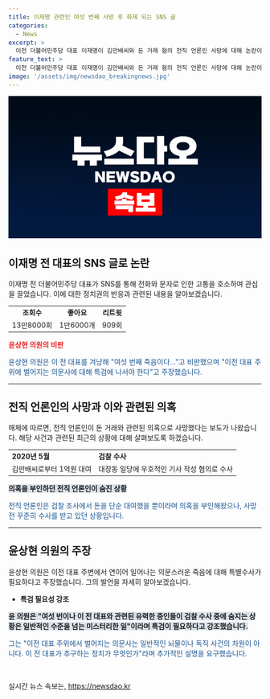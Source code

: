 ```yaml
---
title: 이재명 관련인 여섯 번째 사망 후 화제 되는 SNS 글
categories:
  - News
excerpt: >
  이전 더불어민주당 대표 이재명이 김만배씨와 돈 거래 혐의 전직 언론인 사망에 대해 논란이 되고 있는 가운데, 이재명이 SNS를 통해 전화와 문자로 인한 고통을 호소했다. 트윗은 폭발적인 반응을 얻으며 주목받고 있으며, 관련된 의문사에 대해 국민의힘 의원 윤상현은 특검을 요구하고 있다. 해당 게시물은 13만8000회 이상 조회되는 등 관심을 끌고 있으며, 이와 관련된 의문사로 인해 검찰 조사를 받고 있던 사람이 사망한 것으로 전해졌다.
feature_text: >
  이전 더불어민주당 대표 이재명이 김만배씨와 돈 거래 혐의 전직 언론인 사망에 대해 논란이 되고 있는 가운데, 이재명이 SNS를 통해 전화와 문자로 인한 고통을 호소했다. 트윗은 폭발적인 반응을 얻으며 주목받고 있으며, 관련된 의문사에 대해 국민의힘 의원 윤상현은 특검을 요구하고 있다. 해당 게시물은 13만8000회 이상 조회되는 등 관심을 끌고 있으며, 이와 관련된 의문사로 인해 검찰 조사를 받고 있던 사람이 사망한 것으로 전해졌다.
image: '/assets/img/newsdao_breakingnews.jpg'
---
```


<p><img src="/assets/img/newsdao_breakingnews.jpg" alt="koreaapp 속보" /></p>

<h2 data-ke-size="size26">이재명 전 대표의 SNS 글로 논란</h2>

<p data-ke-size="size16">이재명 전 더불어민주당 대표가 SNS를 통해 전화와 문자로 인한 고통을 호소하며 관심을 끌었습니다. 이에 대한 정치권의 반응과 관련된 내용을 알아보겠습니다.</p>

<table>
  <tbody>
    <tr>
      <td style="text-align: center; height: 17px;"><b>조회수</b></td>
      <td style="text-align: center; height: 17px;"><b>좋아요</b></td>
      <td style="text-align: center; height: 17px;"><b>리트윗</b></td>
    </tr>
    <tr>
      <td style="text-align: center;">13만8000회</td>
      <td style="text-align: center;">1만6000개</td>
      <td style="text-align: center;">909회</td>
    </tr>
  </tbody>
</table>

<p><b><span style="color: #ee2323;">윤상현 의원의 비판</span></b></p>

<p><span style="color: #1a5490;">윤상현 의원은 이 전 대표를 겨냥해 "여섯 번째 죽음이다..."고 비판했으며 "이전 대표 주위에 벌어지는 의문사에 대해 특검에 나서야 한다"고 주장했습니다.</span></p>

<hr>

<h2 data-ke-size="size26">전직 언론인의 사망과 이와 관련된 의혹</h2>

<p data-ke-size="size16">매체에 따르면, 전직 언론인이 돈 거래와 관련된 의혹으로 사망했다는 보도가 나왔습니다. 해당 사건과 관련된 최근의 상황에 대해 살펴보도록 하겠습니다.</p>

<table>
  <tbody>
    <tr>
      <td><b>2020년 5월</b></td>
      <td><b>검찰 수사</b></td>
    </tr>
    <tr>
      <td>김만배씨로부터 1억원 대여</td>
      <td>대장동 일당에 우호적인 기사 작성 혐의로 수사</td>
    </tr>
  </tbody>
</table>

<p><b><span style="background-color: #21538527;">의혹을 부인하던 전직 언론인이 숨진 상황</span></b></p>

<p><span style="color: #1a5490;">전직 언론인은 검찰 조사에서 돈을 단순 대여했을 뿐이라며 의혹을 부인해왔으나, 사망 전 꾸준히 수사를 받고 있던 상황입니다.</span></p>

<hr>

<h2 data-ke-size="size26">윤상현 의원의 주장</h2>

<p data-ke-size="size16">윤상현 의원은 이전 대표 주변에서 연이어 일어나는 의문스러운 죽음에 대해 특별수사가 필요하다고 주장했습니다. 그의 발언을 자세히 알아보겠습니다.</p>

<ul>
  <li><b>특검 필요성 강조</b></li>
</ul>

<p><b><span style="background-color: #21538527;">윤 의원은 "여섯 번이나 이 전 대표와 관련된 유력한 증인들이 검찰 수사 중에 숨지는 상황은 일반적인 수준을 넘는 미스터리한 일"이라며 특검이 필요하다고 강조했습니다.</span></b></p>

<p><span style="color: #1a5490;">그는 "이전 대표 주위에서 벌어지는 의문사는 일반적인 뇌물이나 독직 사건의 차원이 아니다. 이 전 대표가 추구하는 정치가 무엇인가"라며 추가적인 설명을 요구했습니다.</span></p>

<p data-ke-size="size16">&nbsp;</p>
실시간 뉴스 속보는, <a href="https://newsdao.kr" rel="dofollow">https://newsdao.kr</a>


